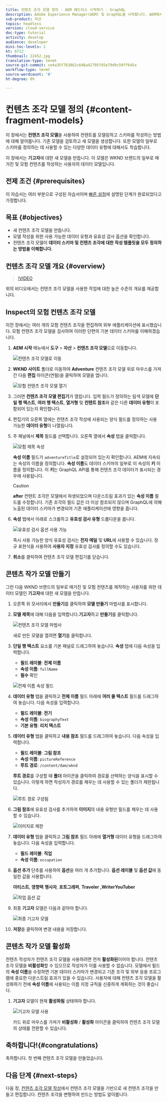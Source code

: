 ```yaml
---
title: 컨텐츠 조각 모델 정의 - AEM 헤드리스 시작하기 - GraphQL
description: Adobe Experience Manager(AEM) 및 GraphQL을 시작합니다. AEM에서 컨텐츠 조각 모델을 사용하여 컨텐츠를 모델링하고 스키마를 구축하는 방법을 알아봅니다. 기존 모델을 검토하고 새 모델을 만듭니다. 스키마를 정의하는 데 사용할 수 있는 다양한 데이터 유형에 대해 알아봅니다.
sub-product: 자산
topics: headless
version: cloud-service
doc-type: tutorial
activity: develop
audience: developer
mini-toc-levels: 1
kt: 6712
thumbnail: 22452.jpg
translation-type: tm+mt
source-git-commit: ce4a35f763862c6d6a42795fd5e79d9c59ff645a
workflow-type: tm+mt
source-wordcount: '0'
ht-degree: 0%

---
```



# 컨텐츠 조각 모델 정의 {#content-fragment-models}

이 장에서는 **컨텐츠 조각 모델**&#x200B;을 사용하여 컨텐트를 모델링하고 스키마를 작성하는 방법에 대해 알아봅니다. 기존 모델을 검토하고 새 모델을 생성합니다. 또한 모델의 일부로 스키마를 정의하는 데 사용할 수 있는 다양한 데이터 유형에 대해서도 학습합니다.

이 장에서는 **기고자**&#x200B;에 대한 새 모델을 만듭니다. 이 모델은 WKND 브랜드의 일부로 매거진 및 모험 컨텐츠를 작성하는 사용자의 데이터 모델입니다.

## 전제 조건 {#prerequisites}

이 자습서는 여러 부분으로 구성된 자습서이며 [빠른 설정](./setup.md)에 설명된 단계가 완료되었다고 가정합니다.

## 목표 {#objectives}

* 새 컨텐츠 조각 모델을 만듭니다.
* 모델 작성을 위한 사용 가능한 데이터 유형과 유효성 검사 옵션을 확인합니다.
* 컨텐츠 조각 모델이 **데이터 스키마 및 컨텐츠 조각에 대한 작성 템플릿을 모두 정의하는 방법을 이해합니다.**

## 컨텐츠 조각 모델 개요 {#overview}

>[!VIDEO](https://video.tv.adobe.com/v/22452/?quality=12&learn=on)

위의 비디오에서는 컨텐츠 조각 모델을 사용한 작업에 대한 높은 수준의 개요를 제공합니다.

## Inspect의 모험 컨텐츠 조각 모델

이전 장에서는 여러 개의 모험 컨텐츠 조각을 편집하여 외부 애플리케이션에 표시했습니다. 모험 컨텐츠 조각 모델을 검사하여 이러한 단편의 기본 데이터 스키마를 이해하겠습니다.

1. **AEM 시작** 메뉴에서 **도구** > **자산** > **컨텐츠 조각 모델**&#x200B;으로 이동합니다.

   ![컨텐츠 조각 모델로 이동](assets/content-fragment-models/content-fragment-model-navigation.png)

1. **WKND 사이트** 폴더로 이동하여 **Adventure** 컨텐츠 조각 모델 위로 마우스를 가져간 다음 **편집** 아이콘(연필)을 클릭하여 모델을 엽니다.

   ![모험 컨텐츠 조각 모델 열기](assets/content-fragment-models/adventure-content-fragment-edit.png)

1. 그러면 **컨텐츠 조각 모델 편집기**&#x200B;가 열립니다. 입력 필드가 정의하는 탐색 모델에 **단일 행 텍스트**, **여러 행 텍스트**, **열거형** 및 **컨텐트 참조**&#x200B;와 같은 다른 **데이터 유형**&#x200B;이 포함되어 있는지 확인합니다.

1. 편집기의 오른쪽 열에는 컨텐츠 조각 작성에 사용되는 양식 필드를 정의하는 사용 가능한 **데이터 유형**&#x200B;이 나열됩니다.

1. 주 패널에서 **제목** 필드를 선택합니다. 오른쪽 열에서 **속성** 탭을 클릭합니다.

   ![모험 제목 속성](assets/content-fragment-models/adventure-title-properties-tab.png)

   **속성 이름** 필드가 `adventureTitle`로 설정되어 있는지 확인합니다. AEM에 지속되는 속성의 이름을 정의합니다. **속성 이름**&#x200B;도 데이터 스키마의 일부로 이 속성의 **키** 이름을 정의합니다. 이 **키**&#x200B;는 GraphQL API를 통해 컨텐츠 조각 데이터가 표시되는 경우에 사용됩니다.

   >[!CAUTION]
   >
   > **after** 컨텐트 조각은 모델에서 파생되었으며 다운스트림 효과가 있는 **속성 이름** 필드를 수정합니다. 기존 조각의 필드 값은 더 이상 참조되지 않으며 GraphQL에 의해 노출된 데이터 스키마가 변경되어 기존 애플리케이션에 영향을 줍니다.

1. **속성** 탭에서 아래로 스크롤하고 **유효성 검사 유형** 드롭다운을 봅니다.

   ![유효성 검사 옵션 사용 가능](assets/content-fragment-models/validation-options-available.png)

   즉시 사용 가능한 양식 유효성 검사는 **전자 메일** 및 **URL**&#x200B;에 사용할 수 있습니다. 정규 표현식을 사용하여 **사용자 지정** 유효성 검사를 정의할 수도 있습니다.

1. **취소**&#x200B;를 클릭하여 컨텐츠 조각 모델 편집기를 닫습니다.

## 콘텐츠 작가 모델 만들기

그런 다음 WKND 브랜드의 일부로 매거진 및 모험 컨텐츠를 제작하는 사용자를 위한 데이터 모델인 **기고자**&#x200B;에 대한 새 모델을 만듭니다.

1. 오른쪽 위 모서리에서 **만들기**&#x200B;를 클릭하여 **모델 만들기** 마법사를 표시합니다.
1. **모델 제목**&#x200B;에 대해 다음을 입력합니다.**기고자**&#x200B;하고 **만들기**&#x200B;를 클릭합니다.

   ![컨텐츠 조각 모델 마법사](assets/content-fragment-models/content-fragment-model-wizard.png)

   새로 만든 모델을 열려면 **열기**&#x200B;를 클릭합니다.

1. **단일 행 텍스트** 요소를 기본 패널로 드래그하여 놓습니다. **속성** 탭에 다음 속성을 입력합니다.

   * **필드 레이블**: **전체 이름**
   * **속성 이름**: `fullName`
   * **필수** 확인

   ![전체 이름 속성 필드](assets/content-fragment-models/full-name-property-field.png)

1. **데이터 유형** 탭을 클릭하고 **전체 이름** 필드 아래에 **여러 줄 텍스트** 필드를 드래그하여 놓습니다. 다음 속성을 입력합니다.

   * **필드 레이블**: **전기**
   * **속성 이름**: `biographyText`
   * **기본 유형**: **리치 텍스트**

1. **데이터 유형** 탭을 클릭하고 **내용 참조** 필드를 드래그하여 놓습니다. 다음 속성을 입력합니다.

   * **필드 레이블**: **그림 참조**
   * **속성 이름**: `pictureReference`
   * **루트 경로**: `/content/dam/wknd`

   **루트 경로**&#x200B;를 구성할 때 **폴더** 아이콘을 클릭하여 경로를 선택하는 양식을 표시할 수 있습니다. 이렇게 하면 작성자가 경로를 채우는 데 사용할 수 있는 폴더가 제한됩니다.

   ![루트 경로 구성됨](assets/content-fragment-models/root-path-configure.png)

1. **그림 참조**&#x200B;에 유효성 검사를 추가하여 **이미지**&#x200B;의 내용 유형만 필드를 채우는 데 사용할 수 있습니다.

   ![이미지로 제한](assets/content-fragment-models/picture-reference-content-types.png)

1. **데이터 유형** 탭을 클릭하고 **그림 참조** 필드 아래에 **열거형** 데이터 유형을 드래그하여 놓습니다. 다음 속성을 입력합니다.

   * **필드 레이블**: **직업**
   * **속성 이름**: `occupation`

1. **옵션 추가** 단추를 사용하여 **옵션**&#x200B;을 여러 개 추가합니다. **옵션 레이블** 및 **옵션 값**&#x200B;에 동일한 값을 사용합니다.

   **아티스트**,  **영향력**  **행사자**,  **포토그래퍼**,  **Traveler**  **,WriterYouTuber**

   ![작업 옵션 값](assets/content-fragment-models/occupation-options-values.png)

1. 최종 **기고자** 모델은 다음과 같아야 합니다.

   ![최종 기고자 모델](assets/content-fragment-models/final-contributor-model.png)

1. **저장**&#x200B;을 클릭하여 변경 내용을 저장합니다.

## 콘텐츠 작가 모델 활성화

컨텐츠 작성자가 컨텐츠 조각 모델을 사용하려면 먼저 **활성화된**&#x200B;이어야 합니다. 컨텐츠 조각 모델을 **비활성화**&#x200B;할 수 있으므로 작성자가 이를 사용할 수 없습니다. 모델에서 필드의 **속성 이름**&#x200B;을 수정하면 기본 데이터 스키마가 변경되고 기존 조각 및 외부 응용 프로그램에 중요한 다운스트림 효과가 있을 수 있습니다. 사용자에 대해 컨텐츠 조각 모델을 활성화하기 전에 **속성 이름**&#x200B;에 사용되는 이름 지정 규칙을 신중하게 계획하는 것이 좋습니다.

1. **기고자** 모델이 현재 **활성화됨** 상태여야 합니다.

   ![기고자 모델 사용](assets/content-fragment-models/enable-contributor-model.png)

   카드 위로 마우스를 가져가 **비활성화** / **활성화** 아이콘을 클릭하여 컨텐츠 조각 모델의 상태를 전환할 수 있습니다.

## 축하합니다!{#congratulations}

축하합니다. 첫 번째 컨텐츠 조각 모델을 만들었습니다.

## 다음 단계 {#next-steps}

다음 장, [컨텐츠 조각 모델 작성](author-content-fragments.md)에서 컨텐츠 조각 모델을 기반으로 새 컨텐츠 조각을 만들고 편집합니다. 컨텐츠 조각을 변형하여 만드는 방법도 알아봅니다.
